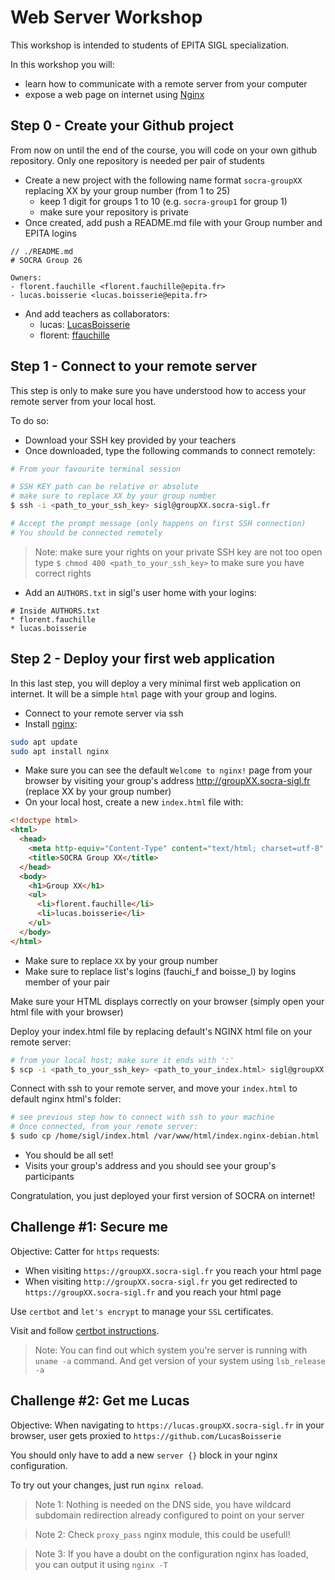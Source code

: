 # Web Server Workshop

This workshop is intended to students of EPITA SIGL specialization.

In this workshop you will:
- learn how to communicate with a remote server from your computer
- expose a web page on internet using [Nginx](https://www.nginx.com/)

## Step 0 - Create your Github project

From now on until the end of the course, you will code on your own github repository.
Only one repository is needed per pair of students

- Create a new project with the following name format `socra-groupXX` replacing XX by your group number (from 1 to 25)
  - keep 1 digit for groups 1 to 10 (e.g. `socra-group1` for group 1)
  - make sure your repository is private
- Once created, add push a README.md file with your Group number and EPITA logins
```plain
// ./README.md
# SOCRA Group 26

Owners:
- florent.fauchille <florent.fauchille@epita.fr>
- lucas.boisserie <lucas.boisserie@epita.fr>
```
- And add teachers as collaborators:
  - lucas: [LucasBoisserie](https://github.com/LucasBoisserie)
  - florent: [ffauchille](https://github.com/ffauchille)

## Step 1 - Connect to your remote server

This step is only to make sure you have understood how to access your remote server from your local host.

To do so:
- Download your SSH key provided by your teachers
- Once downloaded, type the following commands to connect remotely:
```sh
# From your favourite terminal session

# SSH KEY path can be relative or absolute
# make sure to replace XX by your group number
$ ssh -i <path_to_your_ssh_key> sigl@groupXX.socra-sigl.fr

# Accept the prompt message (only happens on first SSH connection)
# You should be connected remotely
```
> Note: make sure your rights on your private SSH key are not too open
> type `$ chmod 400 <path_to_your_ssh_key>` to make sure you have correct rights

- Add an `AUTHORS.txt` in sigl's user home with your logins:
```plain
# Inside AUTHORS.txt
* florent.fauchille
* lucas.boisserie
```

## Step 2 - Deploy your first web application

In this last step, you will deploy a very minimal first web application on internet.
It will be a simple `html` page with your group and logins.

- Connect to your remote server via ssh
- Install [nginx](https://ubuntu.com/tutorials/install-and-configure-nginx#2-installing-nginx):
```sh
sudo apt update
sudo apt install nginx
```
- Make sure you can see the default `Welcome to nginx!` page from your browser by visiting your group's address http://groupXX.socra-sigl.fr (replace XX by your group number)
- On your local host, create a new `index.html` file with:
```html
<!doctype html>
<html>
  <head>
    <meta http-equiv="Content-Type" content="text/html; charset=utf-8" />
    <title>SOCRA Group XX</title>
  </head>
  <body>
    <h1>Group XX</h1>
    <ul>
      <li>florent.fauchille</li>
      <li>lucas.boisserie</li>
    </ul>
  </body>
</html>

``` 
- Make sure to replace `XX` by your group number
- Make sure to replace list's logins (fauchi_f and boisse_l) by logins member of your pair

Make sure your HTML displays correctly on your browser (simply open your html file with your browser)

Deploy your index.html file by replacing default's NGINX html file on your remote server:
```sh
# from your local host; make sure it ends with ':'
$ scp -i <path_to_your_ssh_key> <path_to_your_index.html> sigl@groupXX.socra-sigl.fr:
```
Connect with ssh to your remote server, and move your `index.html` to default nginx html's folder:
```sh
# see previous step how to connect with ssh to your machine
# Once connected, from your remote server:
$ sudo cp /home/sigl/index.html /var/www/html/index.nginx-debian.html 
```
- You should be all set! 
- Visits your group's address and you should see your group's participants

Congratulation, you just deployed your first version of SOCRA on internet!

## Challenge #1: Secure me

Objective: Catter for `https` requests:

- When visiting `https://groupXX.socra-sigl.fr` you reach your html page
- When visiting `http://groupXX.socra-sigl.fr` you get redirected to `https://groupXX.socra-sigl.fr` and you reach your html page

Use `certbot` and `let's encrypt` to manage your `SSL` certificates.

Visit and follow [certbot instructions](https://certbot.eff.org/instructions).

> Note: You can find out which system you're server is running with `uname -a` command. And get version of your system using `lsb_release -a`


## Challenge #2: Get me Lucas

Objective: When navigating to `https://lucas.groupXX.socra-sigl.fr` in your browser, user gets proxied to `https://github.com/LucasBoisserie`

You should only have to add a new `server {}` block in your nginx configuration.

To try out your changes, just run `nginx reload`.


> Note 1: Nothing is needed on the DNS side, you have wildcard subdomain redirection already configured to point on your server

> Note 2: Check `proxy_pass` nginx module, this could be usefull!

> Note 3: If you have a doubt on the configuration nginx has loaded, you can output it using `nginx -T`
